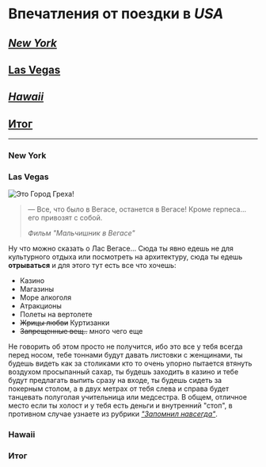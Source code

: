 # Впечатления от поездки в _**USA**_ 

## [*New York*](#new-york-1)

## [**Las Vegas**](#las-vegas-1)

## [***Hawaii***](#hawaii-1)

## [Итог](#d0b8d182d0bed0b3-1)
---

### **New York**

### **Las Vegas**

![Это Город Греха!](LasVegas.jpg)

>— Все, что было в Вегасе, останется в Вегасе! Кроме герпеса... его привозят с собой.
>
>*Фильм "Мальчишник в Вегасе"*

Ну что можно сказать о Лас Вегасе... Сюда ты явно едешь не для культурного отдыха или посмотреть на архитектуру, сюда ты едешь __отрываться__ и для этого тут есть все что хочешь:

* Казино
* Магазины
* Море алкоголя
* Атракционы 
* Полеты на вертолете
* ~~Жрицы любви~~ Куртизанки
* ~~Запрещенные вещ..~~ много чего еще

Не говорить об этом просто не получится, ибо это все у тебя всегда перед носом, тебе тоннами будут давать листовки с женщинами, ты будешь видеть как за столиками кто то очень упорно пытается втянуть воздухом просыпанный сахар, ты будешь заходить в казино и тебе будут предлагать выпить сразу на входе, ты будешь сидеть за покерным столом, а в двух метрах от тебя слева и справа будет танцевать полуголая учительница или медсестра. В общем, отличное место если ты холост и у тебя есть деньги и внутренний "стоп", в противном случае узнаете из рубрики [*"Запомнил навсегда"*](). 



### **Hawaii**

### **Итог**